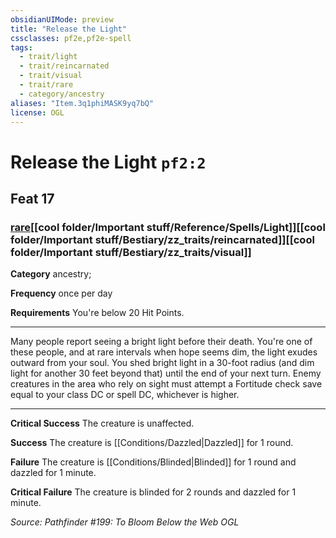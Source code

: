 ```yaml
---
obsidianUIMode: preview
title: "Release the Light"
cssclasses: pf2e,pf2e-spell
tags:
  - trait/light
  - trait/reincarnated
  - trait/visual
  - trait/rare
  - category/ancestry
aliases: "Item.3q1phiMASK9yq7bQ"
license: OGL
---
```

# Release the Light `pf2:2`
## Feat 17
### [rare](cool%20folder/Important%20stuff/Bestiary/zz_traits/rare.md "Rare Rarity Trait")[[cool folder/Important stuff/Reference/Spells/Light]][[cool folder/Important stuff/Bestiary/zz_traits/reincarnated]][[cool folder/Important stuff/Bestiary/zz_traits/visual]]

**Category** ancestry; 




**Frequency** once per day

**Requirements** You're below 20 Hit Points.

* * *

Many people report seeing a bright light before their death. You're one of these people, and at rare intervals when hope seems dim, the light exudes outward from your soul. You shed bright light in a 30-foot radius (and dim light for another 30 feet beyond that) until the end of your next turn. Enemy creatures in the area who rely on sight must attempt a Fortitude check save equal to your class DC or spell DC, whichever is higher.

* * *

**Critical Success** The creature is unaffected.

**Success** The creature is [[Conditions/Dazzled|Dazzled]] for 1 round.

**Failure** The creature is [[Conditions/Blinded|Blinded]] for 1 round and dazzled for 1 minute.

**Critical Failure** The creature is blinded for 2 rounds and dazzled for 1 minute.

*Source: Pathfinder #199: To Bloom Below the Web*
*OGL*